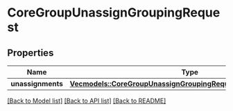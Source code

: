 # CoreGroupUnassignGroupingRequest

## Properties

Name | Type | Description | Notes
------------ | ------------- | ------------- | -------------
**unassignments** | [**Vec<models::CoreGroupUnassignGroupingRequestUnassignmentsInner>**](core_group_unassign_grouping_request_unassignments_inner.md) |  | 

[[Back to Model list]](../README.md#documentation-for-models) [[Back to API list]](../README.md#documentation-for-api-endpoints) [[Back to README]](../README.md)


